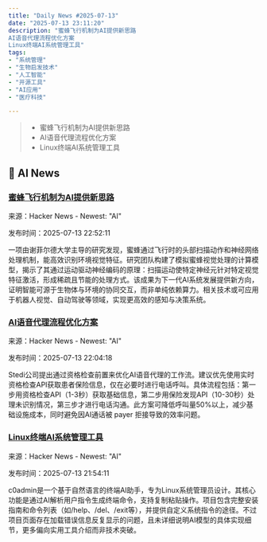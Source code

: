 ```yaml
---
title: "Daily News #2025-07-13"
date: "2025-07-13 23:11:20"
description: "蜜蜂飞行机制为AI提供新思路
AI语音代理流程优化方案
Linux终端AI系统管理工具"
tags: 
- "系统管理"
- "生物启发技术"
- "人工智能"
- "开源工具"
- "AI应用"
- "医疗科技"

---
```


> - 蜜蜂飞行机制为AI提供新思路
> - AI语音代理流程优化方案
> - Linux终端AI系统管理工具

## 🤖 AI News

### [蜜蜂飞行机制为AI提供新思路](https://scienceblog.com/bee-flight-movements-hold-key-to-smarter-ai-systems/)

来源：Hacker News - Newest: "AI"

发布时间：2025-07-13 22:52:11

一项由谢菲尔德大学主导的研究发现，蜜蜂通过飞行时的头部扫描动作和神经网络处理机制，能高效识别环境视觉特征。研究团队构建了模拟蜜蜂视觉处理的计算模型，揭示了其通过运动驱动神经编码的原理：扫描运动使特定神经元针对特定视觉特征激活，形成稀疏且节能的处理方式。该成果为下一代AI系统发展提供新方向，证明智能可源于生物体与环境的协同交互，而非单纯依赖算力。相关技术或可应用于机器人视觉、自动驾驶等领域，实现更高效的感知与决策系统。

### [AI语音代理流程优化方案](https://www.stedi.com/blog/using-stedi-for-ai-voice-agent-workflows)

来源：Hacker News - Newest: "AI"

发布时间：2025-07-13 22:04:18

Stedi公司提出通过资格检查前置来优化AI语音代理的工作流。建议优先使用实时资格检查API获取患者保险信息，仅在必要时进行电话呼叫。具体流程包括：第一步用资格检查API（1-3秒）获取基础信息，第二步用保险发现API（10-30秒）处理未识别情况，第三步才进行电话沟通。此方案可降低呼叫量50%以上，减少基础设施成本，同时避免因AI通话被 payer 拒接导致的效率问题。

### [Linux终端AI系统管理工具](https://github.com/mbrell/c0admin)

来源：Hacker News - Newest: "AI"

发布时间：2025-07-13 21:54:11

c0admin是一个基于自然语言的终端AI助手，专为Linux系统管理员设计。其核心功能是通过AI解析用户指令生成终端命令，支持复制粘贴操作。项目包含完整安装指南和命令列表（如/help、/del、/exit等），并提供自定义系统指令的途径。不过项目页面存在加载错误信息反复显示的问题，且未详细说明AI模型的具体实现细节，更多偏向实用工具介绍而非技术突破。
